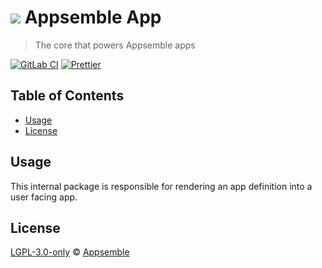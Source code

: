 # ![](https://gitlab.com/appsemble/appsemble/-/raw/0.30.14-test.2/config/assets/logo.svg) Appsemble App

> The core that powers Appsemble apps

[![GitLab CI](https://gitlab.com/appsemble/appsemble/badges/0.30.14-test.2/pipeline.svg)](https://gitlab.com/appsemble/appsemble/-/releases/0.30.14-test.2)
[![Prettier](https://img.shields.io/badge/code_style-prettier-ff69b4.svg)](https://prettier.io)

## Table of Contents

- [Usage](#usage)
- [License](#license)

## Usage

This internal package is responsible for rendering an app definition into a user facing app.

## License

[LGPL-3.0-only](https://gitlab.com/appsemble/appsemble/-/blob/0.30.14-test.2/LICENSE.md) ©
[Appsemble](https://appsemble.com)
